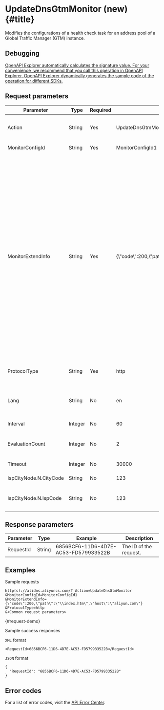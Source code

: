 UpdateDnsGtmMonitor (new) {#title}
==================================

Modifies the configurations of a health check task for an address pool of a Global Traffic Manager (GTM) instance.

Debugging 
------------------------------

[OpenAPI Explorer automatically calculates the signature value. For your convenience, we recommend that you call this operation in OpenAPI Explorer. OpenAPI Explorer dynamically generates the sample code of the operation for different SDKs.](https://api.aliyun.com/#product=Alidns&api=UpdateDnsGtmMonitor&type=RPC&version=2015-01-09)

Request parameters 
---------------------------------------



|       Parameter        |  Type   | Required |                                   Example                                   |                                                                                                                                                                                                                                                                                                                                                                                                                                                                                                                                                                                                                                                                                                                                                                                                       Description                                                                                                                                                                                                                                                                                                                                                                                                                                                                                                                                                                                                                                                                                                                                                                                                        |
|------------------------|---------|----------|-----------------------------------------------------------------------------|--------------------------------------------------------------------------------------------------------------------------------------------------------------------------------------------------------------------------------------------------------------------------------------------------------------------------------------------------------------------------------------------------------------------------------------------------------------------------------------------------------------------------------------------------------------------------------------------------------------------------------------------------------------------------------------------------------------------------------------------------------------------------------------------------------------------------------------------------------------------------------------------------------------------------------------------------------------------------------------------------------------------------------------------------------------------------------------------------------------------------------------------------------------------------------------------------------------------------------------------------------------------------------------------------------------------------------------------------------------------------------------------------------------------------------------------------------------------------------------------------------------------------------------------------------------------------------------------------------------------------|
| Action                 | String  | Yes      | UpdateDnsGtmMonitor                                                         | The operation that you want to perform. Set the value to UpdateDnsGtmMonitor.                                                                                                                                                                                                                                                                                                                                                                                                                                                                                                                                                                                                                                                                                                                                                                                                                                                                                                                                                                                                                                                                                                                                                                                                                                                                                                                                                                                                                                                                                                                                            |
| MonitorConfigId        | String  | Yes      | MonitorConfigId1                                                            | The ID of the health check task.                                                                                                                                                                                                                                                                                                                                                                                                                                                                                                                                                                                                                                                                                                                                                                                                                                                                                                                                                                                                                                                                                                                                                                                                                                                                                                                                                                                                                                                                                                                                                                                         |
| MonitorExtendInfo      | String  | Yes      | {\\"code\\":200,\\"path\\":\\"\\\\index.htm\\",\\"host\\":\\"aliyun.com\\"} | The extended information: * HTTP(S)： * port：检查端口   * host：Host设置   * path：URL路径   * code：返回码大于   * failureRate：失败率   * sni：是否开启sni，仅在HTTPS协议时使用。 * true-开启   * 其他-未开启     * nodeType：地址池类型为DOMAIN时，健康检查监控节点类型： * IPV4   * IPV6       * PING： * failureRate：失败率   * packetNum：ping包数   * packetLossRate：ping丢包率   * nodeType：地址池类型为DOMAIN时，健康检查监控节点类型： * IPV4   * IPV6       * TCP： * port：检查端口   * failureRate：失败率   * nodeType：地址池类型为DOMAIN时，健康检查监控节点类型： * IPV4   * IPV6        |
| ProtocolType           | String  | Yes      | http                                                                        | The health check protocol. Valid values: * HTTP   * HTTPS   * PING   * TCP                                                                                                                                                                                                                                                                                                                                                                                                                                                                                                                                                                                                                                                                                                                                                                                                                                                                                                                                                                                                                                                                                                                                                                                                                                                                                                                                                                          |
| Lang                   | String  | No       | en                                                                          | The language to return some response parameters. Default value: en. Valid values: en, zh, and ja.                                                                                                                                                                                                                                                                                                                                                                                                                                                                                                                                                                                                                                                                                                                                                                                                                                                                                                                                                                                                                                                                                                                                                                                                                                                                                                                                                                                                                                                                                                                        |
| Interval               | Integer | No       | 60                                                                          | The health check interval. Unit: seconds.                                                                                                                                                                                                                                                                                                                                                                                                                                                                                                                                                                                                                                                                                                                                                                                                                                                                                                                                                                                                                                                                                                                                                                                                                                                                                                                                                                                                                                                                                                                                                                                |
| EvaluationCount        | Integer | No       | 2                                                                           | The number of consecutive times of failed health check attempts.                                                                                                                                                                                                                                                                                                                                                                                                                                                                                                                                                                                                                                                                                                                                                                                                                                                                                                                                                                                                                                                                                                                                                                                                                                                                                                                                                                                                                                                                                                                                                         |
| Timeout                | Integer | No       | 30000                                                                       | The timeout period. Unit: milliseconds.                                                                                                                                                                                                                                                                                                                                                                                                                                                                                                                                                                                                                                                                                                                                                                                                                                                                                                                                                                                                                                                                                                                                                                                                                                                                                                                                                                                                                                                                                                                                                                                  |
| IspCityNode.N.CityCode | String  | No       | 123                                                                         | The code of the city node to monitor.                                                                                                                                                                                                                                                                                                                                                                                                                                                                                                                                                                                                                                                                                                                                                                                                                                                                                                                                                                                                                                                                                                                                                                                                                                                                                                                                                                                                                                                                                                                                                                                    |
| IspCityNode.N.IspCode  | String  | No       | 123                                                                         | The code of the Internet provider service (ISP) node to monitor.                                                                                                                                                                                                                                                                                                                                                                                                                                                                                                                                                                                                                                                                                                                                                                                                                                                                                                                                                                                                                                                                                                                                                                                                                                                                                                                                                                                                                                                                                                                                                         |



Response parameters 
----------------------------------------



| Parameter |  Type  |               Example                |      Description       |
|-----------|--------|--------------------------------------|------------------------|
| RequestId | String | 6856BCF6-11D6-4D7E-AC53-FD579933522B | The ID of the request. |



Examples 
-----------------------------

Sample requests

    http(s)://alidns.aliyuncs.com/? Action=UpdateDnsGtmMonitor
    &MonitorConfigId=MonitorConfigId1
    &MonitorExtendInfo={\"code\":200,\"path\":\"\\index.htm\",\"host\":\"aliyun.com\"}
    &ProtocolType=http
    &<Common request parameters>

{#request-demo}

Sample success responses

`XML` format

    <RequestId>6856BCF6-11D6-4D7E-AC53-FD579933522B</RequestId>



`JSON` format

    {
      "RequestId": "6856BCF6-11D6-4D7E-AC53-FD579933522B"
    }



Error codes 
--------------------------------

For a list of error codes, visit the [API Error Center](https://error-center.alibabacloud.com/status/product/Alidns).
